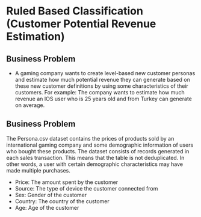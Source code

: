 # Ruled Based Classification (Customer Potential Revenue Estimation) 
## Business Problem
- A gaming company wants to create level-based new customer personas and estimate how much potential revenue they can generate based on these new customer definitions by using some characteristics of their customers. For example: The company wants to estimate how much revenue an IOS user who is 25 years old and from Turkey can generate on average.

## Business Problem
The Persona.csv dataset contains the prices of products sold by an international gaming company and some demographic information of users who bought these products. The dataset consists of records generated in each sales transaction. This means that the table is not deduplicated. In other words, a user with certain demographic characteristics may have made multiple purchases.
- Price: The amount spent by the customer
- Source: The type of device the customer connected from
- Sex: Gender of the customer
- Country: The country of the customer
- Age: Age of the customer

